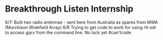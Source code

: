 # Breakthrough Listen Internship


6/7: Built two radio antennae - sent here from Australia as spares from MWA (Murchison Widefield Array)
6/8 Trying to get code to work for using rtl-sdr to access gqrx from the command line. No luck yet #can'tcode
